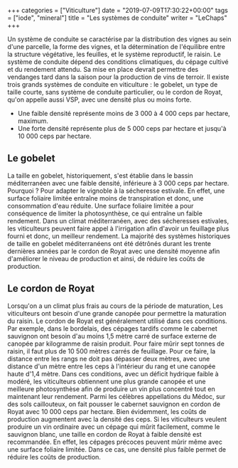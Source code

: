+++
categories = ["Viticulture"]
date = "2019-07-09T17:30:22+00:00"
tags = ["iode", "mineral"] 
title = "Les systèmes de conduite"
writer = "LeChaps"
+++

Un système de conduite se caractérise par la distribution des vignes au sein d'une parcelle, la forme des vignes, et la détermination de l'équilibre entre la structure végétative, les feuilles, et le système reproductif, le raisin.
Le système de conduite dépend des conditions climatiques, du cépage cultivé et du rendement attendu. Sa mise en place devrait permettre des vendanges tard dans la saison pour la production de vins de terroir.
Il existe trois grands systèmes de conduite en viticulture : le gobelet, un type de taille courte, sans système de conduite particulier, ou le cordon de Royat, qu'on appelle aussi VSP, avec une densité plus ou moins forte.

* Une faible densité représente moins de 3 000 à 4 000 ceps par hectare, maximum.
* Une forte densité représente plus de 5 000 ceps par hectare et jusqu'à 10 000 ceps par hectare.

## Le gobelet

La taille en gobelet, historiquement, s'est établie dans le bassin méditerranéen avec une faible densité, inférieure à 3 000 ceps par hectare.
Pourquoi ? Pour adapter le vignoble à la sécheresse estivale.
En effet, une surface foliaire limitée entraîne moins de transpiration et donc, une consommation d'eau réduite. Une surface foliaire limitée a pour conséquence de limiter la photosynthèse, ce qui entraîne un faible rendement.
Dans un climat méditerranéen, avec des sécheresses estivales, les viticulteurs peuvent faire appel à l'irrigation afin d'avoir un feuillage plus fourni et donc, un meilleur rendement.
La majorité des systèmes historiques de taille en gobelet méditerranéens ont été détrônés durant les trente dernières années par le cordon de Royat avec une densité moyenne afin d'améliorer le niveau de production et ainsi, de réduire les coûts de production.

## Le cordon de Royat

Lorsqu'on a un climat plus frais au cours de la période de maturation, Les viticulteurs ont besoin d'une grande canopée pour permettre la maturation du raisin. Le cordon de Royat est généralement utilisé dans ces conditions.
Par exemple, dans le bordelais, des cépages tardifs comme le cabernet sauvignon ont besoin d'au moins 1,5 mètre carré de surface externe de canopée par kilogramme de raisin produit.
Pour faire mûrir sept tonnes de raisin, il faut plus de 10 500 mètres carrés de feuillage. Pour ce faire, la distance entre les rangs ne doit pas dépasser deux mètres, avec une distance d'un mètre entre les ceps à l'intérieur du rang et une canopée haute d'1,4 mètre.
Dans ces conditions, avec un déficit hydrique faible à modéré, les viticulteurs obtiennent une plus grande canopée et une meilleure photosynthèse afin de produire un vin plus concentré tout en maintenant leur rendement.
Parmi les célèbres appellations du Médoc, sur des sols caillouteux, on fait pousser le cabernet sauvignon en cordon de Royat avec 10 000 ceps par hectare.
Bien évidemment, les coûts de production augmentent avec la densité des ceps. Si les viticulteurs veulent produire un vin ordinaire avec un cépage qui mûrit facilement, comme le sauvignon blanc, une taille en cordon de Royat à faible densité est recommandée. En effet, les cépages précoces peuvent mûrir même avec une surface foliaire limitée. Dans ce cas, une densité plus faible permet de réduire les coûts de production.
